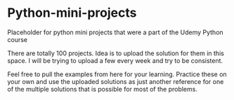 # Python-mini-projects
Placeholder for  python mini projects that were a part of the Udemy Python course

There are totally 100 projects.
Idea is to upload the solution for them in this space. I will be trying to upload a few every week and try to be consistent.

Feel free to pull the examples from here for your learning. Practice these on your own and use the uploaded solutions as just another reference for one of the multiple solutions that is possible for most of the problems.
